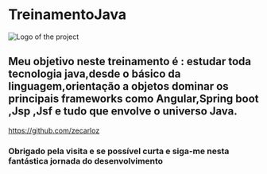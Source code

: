 # TreinamentoJava
![Logo of the project](https://icon-library.com/images/java-icon-image/java-icon-image-12.jpg)

## Meu objetivo neste treinamento é : estudar toda tecnologia java,desde o básico da linguagem,orientação a objetos dominar os principais frameworks como Angular,Spring boot ,Jsp ,Jsf e tudo que envolve o universo Java.
https://github.com/zecarloz
### Obrigado pela visita e se possível curta e siga-me nesta fantástica jornada do desenvolvimento
